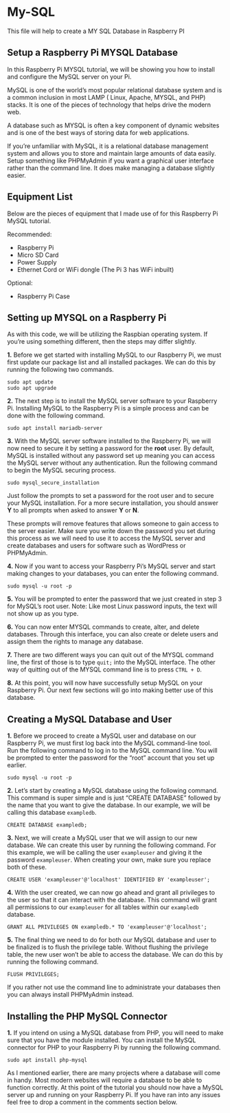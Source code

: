 # My-SQL

This file will help to create a MY SQL Database in Raspberry PI

## Setup a Raspberry Pi MYSQL Database
In this Raspberry Pi MYSQL tutorial, we will be showing you how to install and configure the MySQL server on your Pi.

MySQL is one of the world’s most popular relational database system and is a common inclusion in most LAMP ( Linux, Apache, MYSQL, and PHP) stacks.
It is one of the pieces of technology that helps drive the modern web.

A database such as MYSQL is often a key component of dynamic websites and is one of the best ways of storing data for web applications.

If you’re unfamiliar with MySQL, it is a relational database management system and allows you to store and maintain large amounts of data easily.
Setup something like PHPMyAdmin if you want a graphical user interface rather than the command line. It does make managing a database slightly easier.

## Equipment List
Below are the pieces of equipment that I made use of for this Raspberry Pi MySQL tutorial.

Recommended:
* Raspberry Pi
* Micro SD Card
* Power Supply
* Ethernet Cord or WiFi dongle (The Pi 3 has WiFi inbuilt)

Optional:
* Raspberry Pi Case

## Setting up MYSQL on a Raspberry Pi
As with this code, we will be utilizing the Raspbian operating system.
If you’re using something different, then the steps may differ slightly.

**1.** Before we get started with installing MySQL to our Raspberry Pi, we must first update our package list and all installed packages.
We can do this by running the following two commands.
````
sudo apt update
sudo apt upgrade
````

**2.** The next step is to install the MySQL server software to your Raspberry Pi.
Installing MySQL to the Raspberry Pi is a simple process and can be done with the following command.
````
sudo apt install mariadb-server
````

**3.** With the MySQL server software installed to the Raspberry Pi, we will now need to secure it by setting a password for the **root** user.
By default, MySQL is installed without any password set up meaning you can access the MySQL server without any authentication.
Run the following command to begin the MySQL securing process.
````
sudo mysql_secure_installation
````
Just follow the prompts to set a password for the root user and to secure your MySQL installation.
For a more secure installation, you should answer **Y** to all prompts when asked to answer **Y** or **N**.

These prompts will remove features that allows someone to gain access to the server easier.
Make sure you write down the password you set during this process as we will need to use it to access the MySQL server and create databases and users for software such as WordPress or PHPMyAdmin.

**4.** Now if you want to access your Raspberry Pi’s MySQL server and start making changes to your databases, you can enter the following command.
````
sudo mysql -u root -p
````

**5.** You will be prompted to enter the password that we just created in step 3 for MySQL’s root user.
Note: Like most Linux password inputs, the text will not show up as you type.

**6.** You can now enter MYSQL commands to create, alter, and delete databases. 
Through this interface, you can also create or delete users and assign them the rights to manage any database.

**7.** There are two different ways you can quit out of the MYSQL command line, the first of those is to type `quit;` into the MySQL interface.
The other way of quitting out of the MYSQL command line is to press `CTRL + D`.

**8.** At this point, you will now have successfully setup MySQL on your Raspberry Pi. 
Our next few sections will go into making better use of this database.

## Creating a MySQL Database and User
**1.** Before we proceed to create a MySQL user and database on our Raspberry Pi, we must first log back into the MySQL command-line tool.
Run the following command to log in to the MySQL command line. 
You will be prompted to enter the password for the “root” account that you set up earlier.
````
sudo mysql -u root -p
````

**2.** Let’s start by creating a MySQL database using the following command.
This command is super simple and is just “CREATE DATABASE” followed by the name that you want to give the database.
In our example, we will be calling this database `exampledb`.
````
CREATE DATABASE exampledb;
````

**3.** Next, we will create a MySQL user that we will assign to our new database.
We can create this user by running the following command.
For this example, we will be calling the user `exampleuser` and giving it the password `exampleuser`.
When creating your own, make sure you replace both of these.
````
CREATE USER 'exampleuser'@'localhost' IDENTIFIED BY 'exampleuser';
```` 

**4.** With the user created, we can now go ahead and grant all privileges to the user so that it can interact with the database.
This command will grant all permissions to our `exampleuser` for all tables within our `exampledb` database.
````
GRANT ALL PRIVILEGES ON exampledb.* TO 'exampleuser'@'localhost';
````

**5.** The final thing we need to do for both our MySQL database and user to be finalized is to flush the privilege table.
Without flushing the privilege table, the new user won’t be able to access the database.
We can do this by running the following command.
````
FLUSH PRIVILEGES;
````
If you rather not use the command line to administrate your databases then you can always install PHPMyAdmin instead.

## Installing the PHP MySQL Connector
**1.** If you intend on using a MySQL database from PHP, you will need to make sure that you have the module installed.
You can install the MySQL connector for PHP to your Raspberry Pi by running the following command.
````
sudo apt install php-mysql
````

As I mentioned earlier, there are many projects where a database will come in handy. Most modern websites will require a database to be able to function correctly.
At this point of the tutorial you should now have a MySQL server up and running on your Raspberry Pi. 
If you have ran into any issues feel free to drop a comment in the comments section below.
